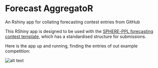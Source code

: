 # Forecast AggregatoR

An Rshiny app for collating forecasting contest entries from GitHub

This RShiny app is designed to be used with the [SPHERE-PPL forecasting contest template](https://github.com/SPHERE-PPL/forecasting-contest-template), which has a standardised structure for submissions.

Here is the app up and running, finding the entries of out example competition:

![alt text](https://github.com/TuringPPL/foRkast/blob/main/Example.png?raw=true)
